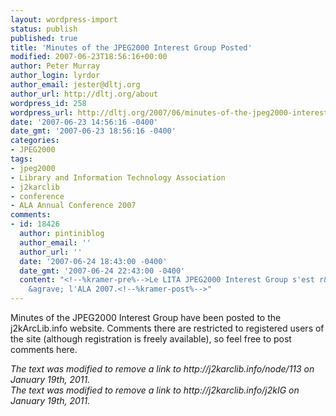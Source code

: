 ```yaml
---
layout: wordpress-import
status: publish
published: true
title: 'Minutes of the JPEG2000 Interest Group Posted'
modified: 2007-06-23T18:56:16+00:00
author: Peter Murray
author_login: lyrdor
author_email: jester@dltj.org
author_url: http://dltj.org/about
wordpress_id: 258
wordpress_url: http://dltj.org/2007/06/minutes-of-the-jpeg2000-interest-group-posted/
date: '2007-06-23 14:56:16 -0400'
date_gmt: '2007-06-23 18:56:16 -0400'
categories:
- JPEG2000
tags:
- jpeg2000
- Library and Information Technology Association
- j2karclib
- conference
- ALA Annual Conference 2007
comments:
- id: 18426
  author: pintiniblog
  author_email: ''
  author_url: ''
  date: '2007-06-24 18:43:00 -0400'
  date_gmt: '2007-06-24 22:43:00 -0400'
  content: "<!--%kramer-pre%-->Le LITA JPEG2000 Interest Group s'est r&eacute;uni
    &agrave; l'ALA 2007.<!--%kramer-post%-->"
---
```

<p><span class="removed_link" title="http://j2karclib.info/node/113">Minutes of the JPEG2000 Interest Group</span> have been posted to the <span class="removed_link" title="http://j2karclib.info/j2kIG">j2kArcLib.info website</span>.  Comments there are restricted to registered users of the site (although registration is freely available), so feel free to post comments here.
<p style="padding:0;margin:0;font-style:italic;" class="removed_link">The text was modified to remove a link to http://j2karclib.info/node/113 on January 19th, 2011.</p>
<p style="padding:0;margin:0;font-style:italic;" class="removed_link">The text was modified to remove a link to http://j2karclib.info/j2kIG on January 19th, 2011.</p>
